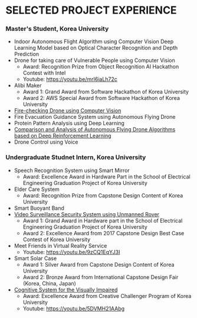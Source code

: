 # SELECTED PROJECT EXPERIENCE

### Master's Student, Korea University
- Indoor Autonomous Flight Algorithm using Computer Vision Deep Learning Model based on Optical Character Recognition and Depth Prediction
- Drone for taking care of Vulnerable People using Computer Vision
  - Award: Recognition Prize from Object Recognition AI Hackathon Contest with Intel
  - Youtube: https://youtu.be/mrI6iaLh72c
- Alibi Maker
  - Award 1: Grand Award from Software Hackathon of Korea University
  - Award 2: AWS Special Award from Software Hackathon of Korea University
- [Fire-checking Drone using Computer Vision](Researches/fire-checking-drone.md)
- Fire Evacuation Guidance System using Autonomous Flying Drone
- Protein Pattern Analysis using Deep Learning
- [Comparison and Analysis of Autonomous Flying Drone Algorithms based on Deep Reinforcement Learning](Researches/comparing-deep-rl-models.md)
- Drone Control using Voice

### Undergraduate Studnet Intern, Korea University
- Speech Recognition System using Smart Mirror
  - Award: Excellence Award in Hardware Part in the School of Electrical Engineering Graduation Project of Korea University
- Elder Care System
  - Award: Recognition Prize from Capstone Design Content of Korea University
- Smart Buoyant Band
- [Video Surveillance Security System using Unmanned Rover](Researches/patrol-serveillance-system.md)
  - Award 1: Grand Award in Hardware part in the School of Electrical Engineering Graduation Project of Korea University
  - Award 2: Excellence Award from 2017 Capstone Design Best Case Contest of Korea University
- Meet Friends in Virtual Reality Service
  - Youtube: https://youtu.be/9zCQ1EqYJ3I
- Smart Solar Case
  - Award 1: Silver Award from Capstone Design Content of Korea University
  - Award 2: Bronze Award from International Capstone Design Fair (Korea, China, Japan)
- [Cognitive System for the Visually Impaired](Researches/cognitive-system.md)
  - Award: Excellence Award from Creative Challenger Program of Korea University
  - Youtube: https://youtu.be/5DVMH21AAbg
